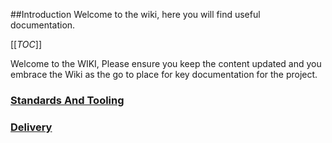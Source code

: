##Introduction
Welcome to the wiki, here you will find useful documentation.

[[_TOC_]]

Welcome to the WIKI, Please ensure you keep the content updated and you embrace the Wiki as the go to place for key documentation for the project.

### [Standards And Tooling](/Home/Delivery/Standards-And-Tooling)
### [Delivery](/Home/Delivery)
